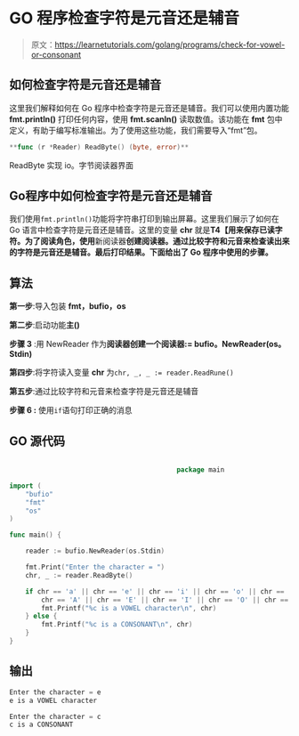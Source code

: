 # GO 程序检查字符是元音还是辅音

> 原文：<https://learnetutorials.com/golang/programs/check-for-vowel-or-consonant>

## 如何检查字符是元音还是辅音

这里我们解释如何在 Go 程序中检查字符是元音还是辅音。我们可以使用内置功能 **fmt.println()** 打印任何内容，使用 **fmt.scanln()** 读取数值。该功能在 **fmt** 包中定义，有助于编写标准输出。为了使用这些功能，我们需要导入“fmt”包。

```go
**func (r *Reader) ReadByte() (byte, error)** 

```

ReadByte 实现 io。字节阅读器界面

## Go程序中如何检查字符是元音还是辅音

我们使用`fmt.println()`功能将字符串打印到输出屏幕。这里我们展示了如何在 Go 语言中检查字符是元音还是辅音。这里的变量 **chr** 就是**T4【用来保存已读字符。为了阅读角色，使用**新阅读器**创建阅读器。通过比较字符和元音来检查读出来的字符是元音还是辅音。最后打印结果。下面给出了 Go 程序中使用的步骤。**

## 算法

**第一步**:导入包装 **fmt，bufio，os**

**第二步**:启动功能**主()**

**步骤 3** :用 NewReader 作为**阅读器创建一个阅读器:= bufio。NewReader(os。Stdin)**

**第四步**:将字符读入变量 **chr** 为`chr, _, _ := reader.ReadRune()`

**第五步**:通过比较字符和元音来检查字符是元音还是辅音

****步骤 6** :** 使用`if`语句打印正确的消息

## GO 源代码

```go

                                          package main

import (
    "bufio"
    "fmt"
    "os"
)

func main() {

    reader := bufio.NewReader(os.Stdin)

    fmt.Print("Enter the character = ")
    chr, _ := reader.ReadByte()

    if chr == 'a' || chr == 'e' || chr == 'i' || chr == 'o' || chr == 'u' ||
        chr == 'A' || chr == 'E' || chr == 'I' || chr == 'O' || chr == 'U' {
        fmt.Printf("%c is a VOWEL character\n", chr)
    } else {
        fmt.Printf("%c is a CONSONANT\n", chr)
    }
}

```

## 输出

```go
Enter the character = e
e is a VOWEL character

Enter the character = c
c is a CONSONANT 
```
